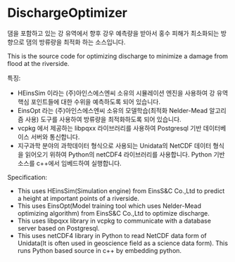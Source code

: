 # DischargeOptimizer

댐을 포함하고 있는 강 유역에서 향후 강우 예측량을 받아서 홍수 피해가 최소화되는 방향으로 댐의 방류량을 최적화 하는 소스입니다.

This is the source code for optimizing discharge to minimize a damage from flood at the riverside.

특징:
- HEinsSim 이라는 (주)아인스에스엔씨 소유의 시뮬레이션 엔진을 사용하여 강 유역 핵심 포인트들에 대한 수위을 예측하도록 되어 있습니다.
- EinsOpt 라는 (주)아인스에스엔씨 소유의 모델학습(최적화 Nelder-Mead 알고리즘 사용) 도구를 사용하여 방류량을 최적화하도록 되어 있습니다.
- vcpkg 에서 제공하는 libpqxx 라이브러리를 사용하여 Postgresql 기반 데이터베이스 서버와 통신합니다.
- 지구과학 분야의 과학데이터 형식으로 사용되는 Unidata의 NetCDF 데이터 형식을 읽어오기 위하여 Python의 netCDF4 라이브러리를 사용합니다.
  Python 기반 소스를 c++에서 임베드하여 실행합니다.
  
Specification:
- This uses HEinsSim(Simulation engine) from EinsS&C Co.,Ltd to predict a height at important points of a riverside. 
- This uses EinsOpt(Model training tool which uses Nelder-Mead optimizing algorithm) from EinsS&C Co.,Ltd to optimize discharge.
- This uses libpqxx library in vcpkg to communicate with a database server based on Postgresql.
- This uses netCDF4 library in Python to read NetCDF data form of Unidata(It is often used in geoscience field as a science data form).
  This runs Python based source in c++ by embedding python. 
  
